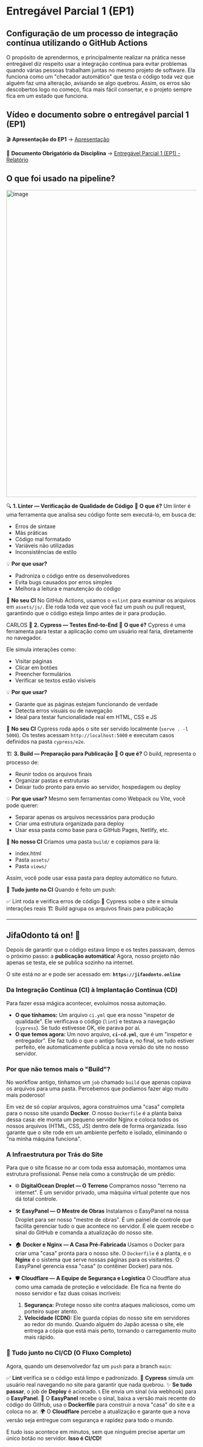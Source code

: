 
#  Entregável Parcial 1 (EP1)

##  Configuração de um processo de integração contínua utilizando o GitHub Actions

  

O propósito de aprendermos, e principalmente realizar na prática nesse entregável diz respeito usar a integração contínua para evitar problemas quando várias pessoas trabalham juntas no mesmo projeto de software. Ela funciona como um "checador automático" que testa o código toda vez que alguém faz uma alteração, avisando se algo quebrou. Assim, os erros são descobertos logo no começo, fica mais fácil consertar, e o projeto sempre fica em um estado que funciona.

  

##  Vídeo e documento sobre o entregável parcial 1 (EP1)
🎬 **Apresentação do EP1**
    -> [Apresentação](https://www.youtube.com/watch?v=oTqaw-nsfEE)

📄 **Documento Obrigatório da  Disciplina**
     -> [Entregável Parcial 1 (EP1) - Relatório](https://docs.google.com/document/d/1_VnVeQSXsw2X4ZG_k93ufnbYCXhp_ikSqv9oFokK_Rg/edit?usp=sharing)

##  O que foi usado na pipeline?

<img width="1123" height="813" alt="image" src="https://github.com/user-attachments/assets/58173016-00e4-4e8e-8b77-4fda6ac2a777" />

🔍 **1. Linter — Verificação de Qualidade de Código**
📌 **O que é?**
Um linter é uma ferramenta que analisa seu código fonte sem executá-lo, em busca de:

* Erros de sintaxe
* Más práticas
* Código mal formatado
* Variáveis não utilizadas
* Inconsistências de estilo

💡 **Por que usar?**
* Padroniza o código entre os desenvolvedores
* Evita bugs causados por erros simples
* Melhora a leitura e manutenção do código

🚀 **No seu CI**
No GitHub Actions, usamos o `eslint` para examinar os arquivos em `assets/js/`. Ele roda toda vez que você faz um push ou pull request, garantindo que o código esteja limpo antes de ir para produção.

CARLOS
🧪 **2. Cypress — Testes End-to-End**
📌 **O que é?**
Cypress é uma ferramenta para testar a aplicação como um usuário real faria, diretamente no navegador.

Ele simula interações como:

* Visitar páginas
* Clicar em botões
* Preencher formulários
* Verificar se textos estão visíveis

💡 **Por que usar?**
* Garante que as páginas estejam funcionando de verdade
* Detecta erros visuais ou de navegação
* Ideal para testar funcionalidade real em HTML, CSS e JS

🚀 **No seu CI**
Cypress roda após o site ser servido localmente (`serve . -l 5000`). Os testes acessam `http://localhost:5000` e executam casos definidos na pasta `cypress/e2e`.


🏗️ **3. Build — Preparação para Publicação**
📌 **O que é?**
O build, representa o processo de:

* Reunir todos os arquivos finais
* Organizar pastas e estruturas
* Deixar tudo pronto para envio ao servidor, hospedagem ou deploy

💡 **Por que usar?**
Mesmo sem ferramentas como Webpack ou Vite, você pode querer:

* Separar apenas os arquivos necessários para produção
* Criar uma estrutura organizada para deploy
* Usar essa pasta como base para o GitHub Pages, Netlify, etc.

🚀 **No nosso CI**
Criamos uma pasta `build/` e copiamos para lá:

* index.html
* Pasta `assets/`
* Pasta `views/`

Assim, você pode usar essa pasta para deploy automático no futuro.

🔁 **Tudo junto no CI**
Quando é feito um push:

✅ Lint roda e verifica erros de código
🧪 Cypress sobe o site e simula interações reais
🏗️ Build agrupa os arquivos finais para publicação

---

## JifaOdonto tá on! 🚀

Depois de garantir que o código estava limpo e os testes passavam, demos o próximo passo: a **publicação automática**! Agora, nosso projeto não apenas se testa, ele se publica sozinho na internet.

O site está no ar e pode ser acessado em: **`https://jifaodonto.online`**

### Da Integração Contínua (CI) à Implantação Contínua (CD)

Para fazer essa mágica acontecer, evoluímos nossa automação.

* **O que tínhamos:** Um arquivo `ci.yml` que era nosso "inspetor de qualidade". Ele verificava o código (`lint`) e testava a navegação (`cypress`). Se tudo estivesse OK, ele parava por aí.
* **O que temos agora:** Um novo arquivo, **`ci-cd.yml`**, que é um "inspetor e entregador". Ele faz tudo o que o antigo fazia e, no final, se tudo estiver perfeito, ele automaticamente publica a nova versão do site no nosso servidor.

### Por que não temos mais o "Build"?

No workflow antigo, tínhamos um `job` chamado `build` que apenas copiava os arquivos para uma pasta. Percebemos que podíamos fazer algo muito mais poderoso!

Em vez de só copiar arquivos, agora construímos uma "casa" completa para o nosso site usando **Docker**. O nosso `Dockerfile` é a planta baixa dessa casa: ele monta um pequeno servidor Nginx e coloca todos os nossos arquivos (HTML, CSS, JS) dentro dele de forma organizada. Isso garante que o site rode em um ambiente perfeito e isolado, eliminando o "na minha máquina funciona".

### A Infraestrutura por Trás do Site

Para que o site ficasse no ar com toda essa automação, montamos uma estrutura profissional. Pense nela como a construção de um prédio:

* 🌐 **DigitalOcean Droplet — O Terreno**
    Compramos nosso "terreno na internet". É um servidor privado, uma máquina virtual potente que nos dá total controle.

* 🛠️ **EasyPanel — O Mestre de Obras**
    Instalamos o EasyPanel na nossa Droplet para ser nosso "mestre de obras". É um painel de controle que facilita gerenciar tudo o que acontece no servidor. É ele quem recebe o sinal do GitHub e comanda a atualização do nosso site.

* 🏠 **Docker e Nginx — A Casa Pré-Fabricada**
    Usamos o Docker para criar uma "casa" pronta para o nosso site. O `Dockerfile` é a planta, e o **Nginx** é o sistema que serve nossas páginas para os visitantes. O EasyPanel gerencia essa "casa" (o contêiner Docker) para nós.

* 🛡️ **Cloudflare — A Equipe de Segurança e Logística**
    O Cloudflare atua como uma camada de proteção e velocidade. Ele fica na frente do nosso servidor e faz duas coisas incríveis:
    1.  **Segurança:** Protege nosso site contra ataques maliciosos, como um porteiro super atento.
    2.  **Velocidade (CDN):** Ele guarda cópias do nosso site em servidores ao redor do mundo. Quando alguém do Japão acessa o site, ele entrega a cópia que está mais perto, tornando o carregamento muito mais rápido.

### 🔁 Tudo junto no CI/CD (O Fluxo Completo)

Agora, quando um desenvolvedor faz um `push` para a branch `main`:

✅ **Lint** verifica se o código está limpo e padronizado.
🧪 **Cypress** simula um usuário real navegando no site para garantir que nada quebrou.
✨ **Se tudo passar**, o job de **Deploy** é acionado.
📞 Ele envia um sinal (via webhook) para o **EasyPanel**.
🔄 O **EasyPanel** recebe o sinal, baixa a versão mais recente do código do GitHub, usa o **Dockerfile** para construir a nova "casa" do site e a coloca no ar.
🌍 O **Cloudflare** percebe a atualização e garante que a nova versão seja entregue com segurança e rapidez para todo o mundo.

E tudo isso acontece em minutos, sem que ninguém precise apertar um único botão no servidor. **Isso é CI/CD!**